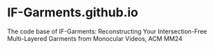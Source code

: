 # IF-Garments.github.io
The code base of IF-Garments: Reconstructing Your Intersection-Free Multi-Layered Garments from Monocular Videos, ACM MM24
